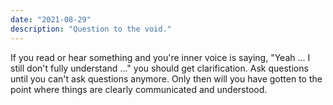```yaml
---
date: "2021-08-29"
description: "Question to the void."
---
```


If you read or hear something and you're inner voice is saying, "Yeah ... I still don't fully understand ..." you should get clarification. Ask questions until you can't ask questions anymore. Only then will you have gotten to the point where things are clearly communicated and understood.
